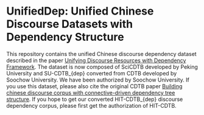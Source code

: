 # UnifiedDep: Unified Chinese Discourse Datasets with Dependency Structure

This repository contains the unified Chinese discourse dependency dataset described in the paper [Unifying Discourse Resources with Dependency Framework](https://arxiv.org/pdf/2101.00167.pdf). 
The dataset is now composed of SciCDTB developed by Peking University and SU-CDTB_{dep} converted from CDTB developed by Soochow University.
We have been authorized by Soochow University. If you use this dataset, please also cite the original CDTB paper [Building chinese discourse corpus with connective-driven dependency tree structure](https://www.aclweb.org/anthology/D14-1224.pdf).
If you hope to get our converted HIT-CDTB_{dep} discourse dependency corpus, please first get the authorization of HIT-CDTB.

